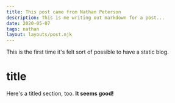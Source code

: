 ```yaml
---
title: This post came from Nathan Peterson
description: This is me writing out markdown for a post...
date: 2020-05-07
tags: nathan
layout: layouts/post.njk
---
```

This is the first time it's felt sort of possible to have a static blog.

# title
Here's a titled section, too. **It seems good!**
